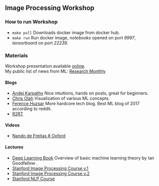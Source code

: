 ## Image Processing Workshop

### How to run Workshop
 - `make pull` Downloads docker image from docker hub.
 - `make run` Run docker image, *notebooks* opened on port *9997*, *tensorboard* on port *22239*.

### Materials
Workshop presentation available [online](https://docs.google.com/presentation/d/1hRGbJaGzqyYR-2YkLJCGLKvdMUvuRUchIRYHsm2lLDE/edit?usp=sharing).  
My public list of news from ML: [Research Monthly](https://docs.google.com/document/d/1Gq1peza9okW0XxszS7nMKSUvk68rxNfiWhDmZHLV0dU/edit?usp=sharing)

#### Blogs
 - [Andej Karpathy](http://karpathy.github.io/) Nice intuitions, hands on posts, great for beginners.
 - [Chris Olah](http://colah.github.io/) Visualization of various ML concepts.
 - [Ference Huzsar](http://www.inference.vc/) More hardcore tech blog. Best ML blog of 2017 according to reddit.
 - [R2RT](https://r2rt.com/)

#### Videos
 - [Nando de Freitas # Oxford](https://www.youtube.com/user/ProfNandoDF/playlists)

#### Lectures
 - [Deep Learning Book](http://www.deeplearningbook.org/) Overview of basic machine learning theory by Ian Goodfellow .
 - [Stanford Image Processing Course v.1](http://cs231n.stanford.edu/)
 - [Stanford Image Processing Course v.2](http://cs231n.github.io/convolutional-networks/)
 - [Stanford NLP Course](http://cs224d.stanford.edu/syllabus.html)
